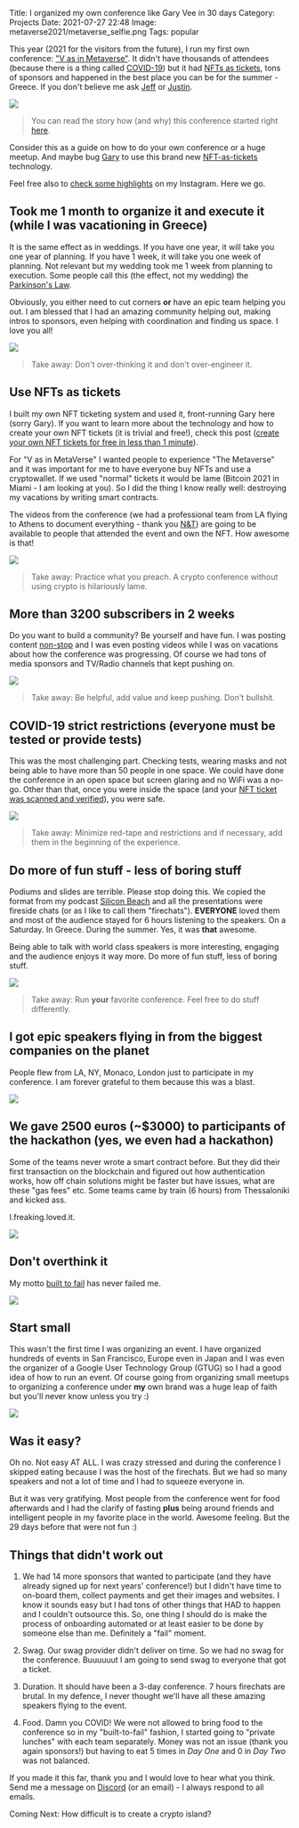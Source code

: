 Title: I organized my own conference like Gary Vee in 30 days
Category: Projects 
Date: 2021-07-27 22:48
Image: metaverse2021/metaverse_selfie.png
Tags: popular

This year (2021 for the visitors from the future), I run my first own conference: ["V as in Metaverse"](https://jon.io/metaverse2021).
It didn't have thousands of attendees (because there is a thing called [COVID-19](how-i-spent-my-summer-helping-to-save-a-whole-country)) but it had [NFTs as tickets](how-nfts-will-change-events-and-why-mark-cuban-is-a-genious), tons of sponsors and happened in the best place you can be for the summer - Greece. If you don't believe me ask [Jeff](https://greekreporter.com/2021/07/04/jeff-bezos-vacation-greece/) or [Justin](https://greekcitytimes.com/2021/06/28/justin-bieber-and-his-wife-hailey-getaway-to-greece-mykonos/).

![](/images/metaverse2021/metaverse_selfie.png)

> You can read the story how (and why) this conference started right [here](https://jon.io/organizing-a-crypto-conference-in-europe-in-less-than-a-month).

Consider this as a guide on how to do your own conference or a huge meetup. And maybe bug [Gary](https://twitter.com/garyvee) to use this brand new [NFT-as-tickets](create-1000-nft-tickets-for-free-in-less-than-1-minute) technology. 

Feel free also to [check some highlights](https://www.instagram.com/s/aGlnaGxpZ2h0OjE3OTU5MDE1MTM4NDYwNjk2?story_media_id=2597301977270937775_35696786) on my Instagram. Here we go.

## Took me 1 month to organize it and execute it (while I was vacationing in Greece)

It is the same effect as in weddings. If you have one year, it will take you one year of planning. If you have 1 week, it will take you one week of planning. Not relevant but my wedding took me 1 week from planning to execution. Some people call this (the effect, not my wedding) the [Parkinson's Law](https://en.wikipedia.org/wiki/Parkinson%27s_law).

Obviously, you either need to cut corners **or** have an epic team helping you out. I am blessed that I had an amazing community helping out, making intros to sponsors, even helping with coordination and finding us space. I love you all!

![](/images/metaverse2021/people.png)

> Take away: Don't over-thinking it and don't over-engineer it.

## Use NFTs as tickets

I built my own NFT ticketing system and used it, front-running Gary here (sorry Gary).
If you want to learn more about the technology and how to create your own NFT tickets (it is trivial and free!), check this post ([create your own NFT tickets for free in less than 1 minute](create-1000-nft-tickets-for-free-in-less-than-1-minute)).


For "V as in MetaVerse" I wanted people to experience "The Metaverse" and it was important for me to have everyone buy NFTs and use a cryptowallet. If we used "normal" tickets it would be lame (Bitcoin 2021 in Miami - I am looking at you). So I did the thing I know really well: destroying my vacations by writing smart contracts.

The videos from the conference (we had a professional team from LA flying to Athens to document everything - thank you [N&T](http://www.northandtouth.com/)) are going to be available to people that attended the event and own the NFT. How awesome is that!

![](/images/clicknft.gif)

> Take away: Practice what you preach. A crypto conference without using crypto is hilariously lame.

## More than 3200 subscribers in 2 weeks

Do you want to build a community? Be yourself and have fun. 
I was posting content [non-stop](https://www.instagram.com/jonvictory/) and I was even posting videos while I was on vacations about how the conference was progressing. Of course we had tons of media sponsors and TV/Radio channels that kept pushing on. 


![](/images/metaverse2021/haha.png)

> Take away: Be helpful, add value and keep pushing. Don't bullshit.


## COVID-19 strict restrictions (everyone must be tested or provide tests)

This was the most challenging part. Checking tests, wearing masks and not being able to have more than 50 people in one space. We could have done the conference in an open space but screen glaring and no WiFi was a no-go. Other than that, once you were inside the space (and your [NFT ticket was scanned and verified](create-1000-nft-tickets-for-free-in-less-than-1-minute)), you were safe.

![](/images/metaverse2021/working.png)

> Take away: Minimize red-tape and restrictions and if necessary, add them in the beginning of the experience.

## Do more of fun stuff - less of boring stuff

Podiums and slides are terrible. Please stop doing this. We copied the format from my podcast [Silicon Beach](https://www.wearesiliconbeach.com/) and all the presentations were fireside chats (or as I like to call them "firechats"). **EVERYONE** loved them and most of the audience stayed for 6 hours listening to the speakers. On a Saturday. In Greece. During the summer. Yes, it was **that** awesome.

Being able to talk with world class speakers is more interesting, engaging and the audience enjoys it way more. Do more of fun stuff, less of boring stuff.

![](/images/metaverse2021/risa.png)

> Take away: Run **your** favorite conference. Feel free to do stuff differently.

## I got epic speakers flying in from the biggest companies on the planet

People flew from LA, NY, Monaco, London just to participate in my conference. I am forever grateful to them because this was a blast.

![](/images/metaverse2021/eva.png)

## We gave 2500 euros (~$3000) to participants of the hackathon (yes, we even had a hackathon)

Some of the teams never wrote a smart contract before. But they did their first transaction on the blockchain and figured out how authentication works, how off chain solutions might be faster but have issues, what are these "gas fees" etc. Some teams came by train (6 hours) from Thessaloniki and kicked ass. 

I.freaking.loved.it. 

![](/images/metaverse2021/maria.png)

## Don't overthink it

My motto [built to fail](https://jon.io/pages/built-to-fail) has never failed me.

![](/images/metaverse2021/palikari.png)

## Start small

This wasn't the first time I was organizing an event. I have organized hundreds of events in San Francisco, Europe even in Japan and I was even the organizer of a Google User Technology Group (GTUG) so I had a good idea of how to run an event. Of course going from organizing small meetups to organizing a conference under **my** own brand was a huge leap of faith but you'll never know unless you try :)

![](/images/metaverse2021/mitsos.jpg)

## Was it easy?

Oh no. Not easy AT ALL. I was crazy stressed and during the conference I skipped eating because I was the host of the firechats. But we had so many speakers and not a lot of time and I had to squeeze everyone in. 

But it was very gratifying. Most people from the conference went for food afterwards and I had the clarify of fasting **plus** being around friends and intelligent people in my favorite place in the world. Awesome feeling.
But the 29 days before that were not fun :)

## Things that didn't work out

1. We had 14 more sponsors that wanted to participate (and they have already signed up for next years' conference!) but I didn't have time to on-board them, collect payments and get their images and websites. I know it sounds easy but I had tons of other things that HAD to happen and I couldn't outsource this. So, one thing I should do is make the process of onboarding automated or at least easier to be done by someone else than me. Definitely a "fail" moment.

2. Swag. Our swag provider didn't deliver on time. So we had no swag for the conference. Buuuuuut I am going to send swag to everyone that got a ticket. 

3. Duration. It should have been a 3-day conference. 7 hours firechats are brutal. In my defence, I never thought we'll have all these amazing speakers flying to the event.

4. Food. Damn you COVID! We were not allowed to bring food to the conference so in my "built-to-fail" fashion, I started going to "private lunches" with each team separately. Money was not an issue (thank you again sponsors!) but having to eat 5 times in *Day One* and 0 in *Day Two* was not balanced.


If you made it this far, thank you and I would love to hear what you think. Send me a message on [Discord](https://discord.gg/eNWGH9GSMX) (or an email) - I always respond to all emails.

Coming Next: How difficult is to create a crypto island?

